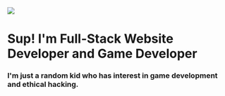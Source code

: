 <html>
  <body>
    <img src="https://cdn1.epicgames.com/ue/product/Screenshot/11-1920x1080-fd01499fbe14e9949a692881b1acee1b.png?resize=1&w=1920">
    <h1>Sup! I'm  Full-Stack Website Developer and Game Developer</h1>
    <h3>I'm just a random kid who has interest in game development and ethical hacking.</h3>
  </body>
</html>


<!--
**PlasmaticSquid/PlasmaticSquid** is a ✨ _special_ ✨ repository because its `README.md` (this file) appears on your GitHub profile.

Here are some ideas to get you started:

- 🔭 I’m currently working on ...
- 🌱 I’m currently learning ...
- 👯 I’m looking to collaborate on ...
- 🤔 I’m looking for help with ...
- 💬 Ask me about ...
- 📫 How to reach me: ...
- 😄 Pronouns: ...
- ⚡ Fun fact: ...
-->
